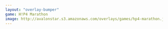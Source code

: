 ```yaml
---
layout: "overlay-bumper"
game: H!P4 Marathon
image: http://avalonstar.s3.amazonaws.com/overlays/games/hp4-marathon.jpg
---
```

